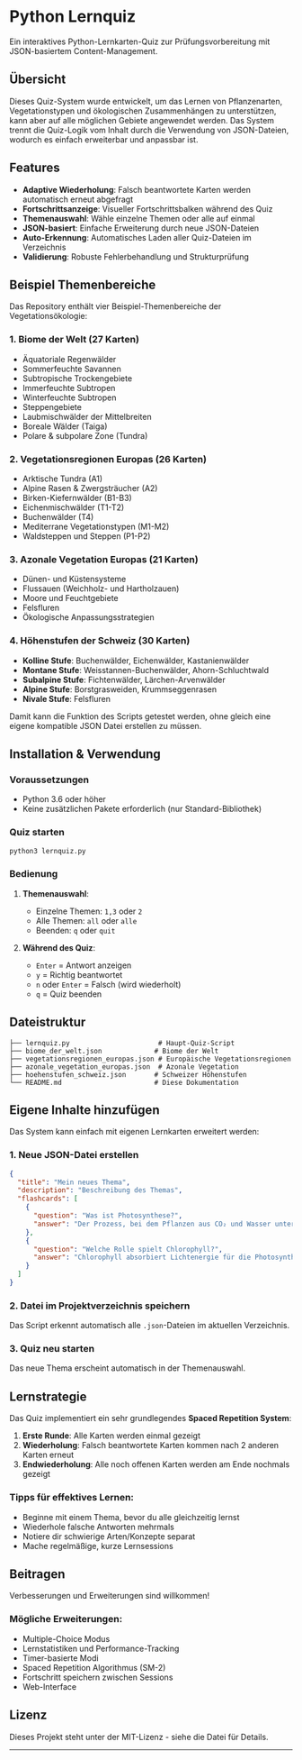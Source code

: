 # Python Lernquiz

Ein interaktives Python-Lernkarten-Quiz zur Prüfungsvorbereitung mit JSON-basiertem Content-Management.

## Übersicht

Dieses Quiz-System wurde entwickelt, um das Lernen von Pflanzenarten, Vegetationstypen und ökologischen Zusammenhängen zu unterstützen, kann aber auf alle möglichen Gebiete angewendet werden. Das System trennt die Quiz-Logik vom Inhalt durch die Verwendung von JSON-Dateien, wodurch es einfach erweiterbar und anpassbar ist.

## Features

- **Adaptive Wiederholung**: Falsch beantwortete Karten werden automatisch erneut abgefragt
- **Fortschrittsanzeige**: Visueller Fortschrittsbalken während des Quiz
- **Themenauswahl**: Wähle einzelne Themen oder alle auf einmal
- **JSON-basiert**: Einfache Erweiterung durch neue JSON-Dateien
- **Auto-Erkennung**: Automatisches Laden aller Quiz-Dateien im Verzeichnis
- **Validierung**: Robuste Fehlerbehandlung und Strukturprüfung

## Beispiel Themenbereiche

Das Repository enthält vier Beispiel-Themenbereiche der Vegetationsökologie:

### 1. Biome der Welt (27 Karten)
- Äquatoriale Regenwälder
- Sommerfeuchte Savannen
- Subtropische Trockengebiete
- Immerfeuchte Subtropen
- Winterfeuchte Subtropen
- Steppengebiete
- Laubmischwälder der Mittelbreiten
- Boreale Wälder (Taiga)
- Polare & subpolare Zone (Tundra)

### 2. Vegetationsregionen Europas (26 Karten)
- Arktische Tundra (A1)
- Alpine Rasen & Zwergsträucher (A2)
- Birken-Kiefernwälder (B1-B3)
- Eichenmischwälder (T1-T2)
- Buchenwälder (T4)
- Mediterrane Vegetationstypen (M1-M2)
- Waldsteppen und Steppen (P1-P2)

### 3. Azonale Vegetation Europas (21 Karten)
- Dünen- und Küstensysteme
- Flussauen (Weichholz- und Hartholzauen)
- Moore und Feuchtgebiete
- Felsfluren
- Ökologische Anpassungsstrategien

### 4. Höhenstufen der Schweiz (30 Karten)
- **Kolline Stufe**: Buchenwälder, Eichenwälder, Kastanienwälder
- **Montane Stufe**: Weisstannen-Buchenwälder, Ahorn-Schluchtwald
- **Subalpine Stufe**: Fichtenwälder, Lärchen-Arvenwälder
- **Alpine Stufe**: Borstgrasweiden, Krummseggenrasen
- **Nivale Stufe**: Felsfluren

Damit kann die Funktion des Scripts getestet werden, ohne gleich eine eigene kompatible JSON Datei erstellen zu müssen.

## Installation & Verwendung

### Voraussetzungen
- Python 3.6 oder höher
- Keine zusätzlichen Pakete erforderlich (nur Standard-Bibliothek)

### Quiz starten
```bash
python3 lernquiz.py
```

### Bedienung
1. **Themenauswahl**: 
   - Einzelne Themen: `1,3` oder `2`
   - Alle Themen: `all` oder `alle`
   - Beenden: `q` oder `quit`

2. **Während des Quiz**:
   - `Enter` = Antwort anzeigen
   - `y` = Richtig beantwortet
   - `n` oder `Enter` = Falsch (wird wiederholt)
   - `q` = Quiz beenden

## Dateistruktur

```
├── lernquiz.py                      # Haupt-Quiz-Script
├── biome_der_welt.json             # Biome der Welt
├── vegetationsregionen_europas.json # Europäische Vegetationsregionen
├── azonale_vegetation_europas.json  # Azonale Vegetation
├── hoehenstufen_schweiz.json       # Schweizer Höhenstufen
└── README.md                       # Diese Dokumentation
```

## Eigene Inhalte hinzufügen

Das System kann einfach mit eigenen Lernkarten erweitert werden:

### 1. Neue JSON-Datei erstellen
```json
{
  "title": "Mein neues Thema",
  "description": "Beschreibung des Themas",
  "flashcards": [
    {
      "question": "Was ist Photosynthese?",
      "answer": "Der Prozess, bei dem Pflanzen aus CO₂ und Wasser unter Lichteinwirkung Glucose und Sauerstoff produzieren."
    },
    {
      "question": "Welche Rolle spielt Chlorophyll?",
      "answer": "Chlorophyll absorbiert Lichtenergie für die Photosynthese."
    }
  ]
}
```

### 2. Datei im Projektverzeichnis speichern
Das Script erkennt automatisch alle `.json`-Dateien im aktuellen Verzeichnis.

### 3. Quiz neu starten
Das neue Thema erscheint automatisch in der Themenauswahl.

## Lernstrategie

Das Quiz implementiert ein sehr grundlegendes **Spaced Repetition System**:

1. **Erste Runde**: Alle Karten werden einmal gezeigt
2. **Wiederholung**: Falsch beantwortete Karten kommen nach 2 anderen Karten erneut
3. **Endwiederholung**: Alle noch offenen Karten werden am Ende nochmals gezeigt

### Tipps für effektives Lernen:
- Beginne mit einem Thema, bevor du alle gleichzeitig lernst
- Wiederhole falsche Antworten mehrmals
- Notiere dir schwierige Arten/Konzepte separat
- Mache regelmäßige, kurze Lernsessions


## Beitragen

Verbesserungen und Erweiterungen sind willkommen! 

### Mögliche Erweiterungen:
- Multiple-Choice Modus
- Lernstatistiken und Performance-Tracking
- Timer-basierte Modi
- Spaced Repetition Algorithmus (SM-2)
- Fortschritt speichern zwischen Sessions
- Web-Interface

## Lizenz

Dieses Projekt steht unter der MIT-Lizenz - siehe die Datei für Details.


---
